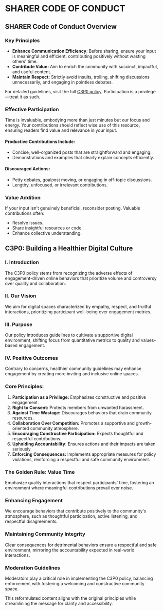 
# SHARER CODE OF CONDUCT

## SHARER Code of Conduct Overview

### Key Principles

- **Enhance Communication Efficiency:** Before sharing, ensure your input is meaningful and efficient, contributing positively without wasting others' time.
- **Contribute Value:** Aim to enrich the community with succinct, impactful, and useful content.
- **Maintain Respect:** Strictly avoid insults, trolling, shifting discussions unnecessarily, and engaging in pointless debates.

For detailed guidelines, visit the full [C3P0 policy](https://github.com/daveshap/C3P0). Participation is a privilege—treat it as such.

### Effective Participation

Time is invaluable, embodying more than just minutes but our focus and energy. Your contributions should reflect wise use of this resource, ensuring readers find value and relevance in your input.

#### Productive Contributions Include:

- Concise, well-organized posts that are straightforward and engaging.
- Demonstrations and examples that clearly explain concepts efficiently.

#### Discouraged Actions:

- Petty debates, goalpost moving, or engaging in off-topic discussions.
- Lengthy, unfocused, or irrelevant contributions.

### Value Addition

If your input isn't genuinely beneficial, reconsider posting. Valuable contributions often:

- Resolve issues.
- Share insightful resources or code.
- Enhance collective understanding.

## C3P0: Building a Healthier Digital Culture

### I. Introduction

The C3P0 policy stems from recognizing the adverse effects of engagement-driven online behaviors that prioritize volume and controversy over quality and collaboration.

### II. Our Vision

We aim for digital spaces characterized by empathy, respect, and fruitful interactions, prioritizing participant well-being over engagement metrics.

### III. Purpose

Our policy introduces guidelines to cultivate a supportive digital environment, shifting focus from quantitative metrics to quality and values-based engagement.

### IV. Positive Outcomes

Contrary to concerns, healthier community guidelines may enhance engagement by creating more inviting and inclusive online spaces.

### Core Principles:

1. **Participation as a Privilege:** Emphasizes constructive and positive engagement.
2. **Right to Consent:** Protects members from unwanted harassment.
3. **Against Time Wastage:** Discourages behaviors that drain community resources.
4. **Collaboration Over Competition:** Promotes a supportive and growth-oriented community atmosphere.
5. **Encouraging Constructive Participation:** Expects thoughtful and respectful contributions.
6. **Upholding Accountability:** Ensures actions and their impacts are taken seriously.
7. **Enforcing Consequences:** Implements appropriate measures for policy violations, reinforcing a respectful and safe community environment.

### The Golden Rule: Value Time

Emphasize quality interactions that respect participants' time, fostering an environment where meaningful contributions prevail over noise.

### Enhancing Engagement

We encourage behaviors that contribute positively to the community's atmosphere, such as thoughtful participation, active listening, and respectful disagreements.

### Maintaining Community Integrity

Clear consequences for detrimental behaviors ensure a respectful and safe environment, mirroring the accountability expected in real-world interactions.

### Moderation Guidelines

Moderators play a critical role in implementing the C3P0 policy, balancing enforcement with fostering a welcoming and constructive community space.

This reformulated content aligns with the original principles while streamlining the message for clarity and accessibility.
